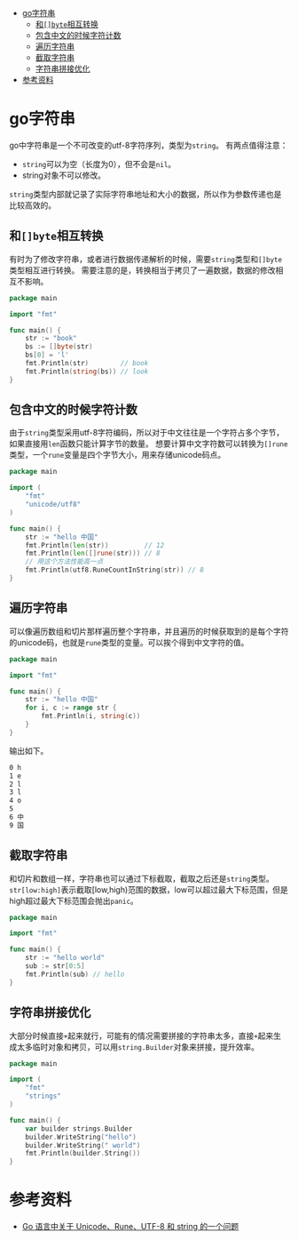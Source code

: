 - [go字符串](#go字符串)
	- [和`[]byte`相互转换](#和byte相互转换)
	- [包含中文的时候字符计数](#包含中文的时候字符计数)
	- [遍历字符串](#遍历字符串)
	- [截取字符串](#截取字符串)
	- [字符串拼接优化](#字符串拼接优化)
- [参考资料](#参考资料)

# go字符串

go中字符串是一个不可改变的utf-8字符序列，类型为`string`。
有两点值得注意：

- `string`可以为空（长度为0），但不会是`nil`。
- string对象不可以修改。

`string`类型内部就记录了实际字符串地址和大小的数据，所以作为参数传递也是比较高效的。

## 和`[]byte`相互转换

有时为了修改字符串，或者进行数据传递解析的时候，需要`string`类型和`[]byte`类型相互进行转换。
需要注意的是，转换相当于拷贝了一遍数据，数据的修改相互不影响。

```go
package main

import "fmt"

func main() {
	str := "book"
	bs := []byte(str)
	bs[0] = 'l'
	fmt.Println(str)        // book
	fmt.Println(string(bs)) // look
}

```

## 包含中文的时候字符计数

由于`string`类型采用utf-8字符编码，所以对于中文往往是一个字符占多个字节，如果直接用`len`函数只能计算字节的数量。
想要计算中文字符数可以转换为`[]rune`类型，一个`rune`变量是四个字节大小，用来存储unicode码点。

```go
package main

import (
	"fmt"
	"unicode/utf8"
)

func main() {
	str := "hello 中国"
	fmt.Println(len(str))         // 12
	fmt.Println(len([]rune(str))) // 8
	// 用这个方法性能高一点
	fmt.Println(utf8.RuneCountInString(str)) // 8
}

```

## 遍历字符串

可以像遍历数组和切片那样遍历整个字符串，并且遍历的时候获取到的是每个字符的unicode码，也就是`rune`类型的变量。可以挨个得到中文字符的值。

```go
package main

import "fmt"

func main() {
	str := "hello 中国"
	for i, c := range str {
		fmt.Println(i, string(c))
	}
}

```

输出如下。

```bash
0 h
1 e
2 l
3 l
4 o
5  
6 中
9 国
```

## 截取字符串

和切片和数组一样，字符串也可以通过下标截取，截取之后还是`string`类型。`str[low:high]`表示截取[low,high)范围的数据，low可以超过最大下标范围，但是high超过最大下标范围会抛出`panic`。


```go
package main

import "fmt"

func main() {
	str := "hello world"
	sub := str[0:5]
	fmt.Println(sub) // hello
}

```

## 字符串拼接优化

大部分时候直接`+`起来就行，可能有的情况需要拼接的字符串太多，直接`+`起来生成太多临时对象和拷贝，可以用`string.Builder`对象来拼接，提升效率。

```go
package main

import (
	"fmt"
	"strings"
)

func main() {
	var builder strings.Builder
	builder.WriteString("hello")
	builder.WriteString(" world")
	fmt.Println(builder.String())
}

```

# 参考资料

- [Go 语言中关于 Unicode、Rune、UTF-8 和 string 的一个问题](https://blog.twofei.com/806/)
